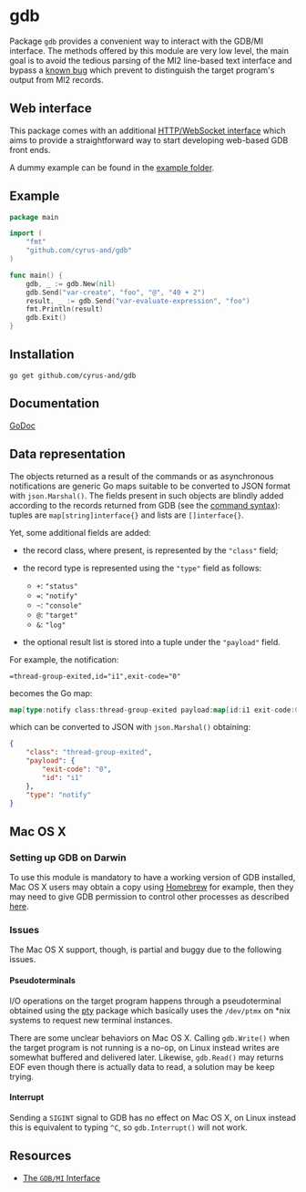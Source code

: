 gdb
===

Package `gdb` provides a convenient way to interact with the GDB/MI
interface. The methods offered by this module are very low level, the main goal
is to avoid the tedious parsing of the MI2 line-based text interface and bypass
a [known bug][mi2-bug] which prevent to distinguish the target program's output
from MI2 records.

Web interface
-------------

This package comes with an additional [HTTP/WebSocket interface](web/) which
aims to provide a straightforward way to start developing web-based GDB front
ends.

A dummy example can be found in the [example folder](web/example).

Example
-------

```go
package main

import (
	"fmt"
	"github.com/cyrus-and/gdb"
)

func main() {
	gdb, _ := gdb.New(nil)
	gdb.Send("var-create", "foo", "@", "40 + 2")
	result, _ := gdb.Send("var-evaluate-expression", "foo")
	fmt.Println(result)
	gdb.Exit()
}
```

Installation
------------

    go get github.com/cyrus-and/gdb

Documentation
-------------

[GoDoc][godoc]

Data representation
-------------------

The objects returned as a result of the commands or as asynchronous
notifications are generic Go maps suitable to be converted to JSON format with
`json.Marshal()`. The fields present in such objects are blindly added
according to the records returned from GDB (see the
[command syntax][mi2-syntax]): tuples are `map[string]interface{}` and lists are
`[]interface{}`.

Yet, some additional fields are added:

- the record class, where present, is represented by the `"class"` field;

- the record type is represented using the `"type"` field as follows:
    - `+`: `"status"`
    - `=`: `"notify"`
    - `~`: `"console"`
    - `@`: `"target"`
    - `&`: `"log"`

- the optional result list is stored into a tuple under the `"payload"` field.

For example, the notification:

    =thread-group-exited,id="i1",exit-code="0"

becomes the Go map:

```go
map[type:notify class:thread-group-exited payload:map[id:i1 exit-code:0]]
```

which can be converted to JSON with `json.Marshal()` obtaining:

```json
{
    "class": "thread-group-exited",
    "payload": {
        "exit-code": "0",
        "id": "i1"
    },
    "type": "notify"
}
```

Mac OS X
--------

### Setting up GDB on Darwin

To use this module is mandatory to have a working version of GDB installed, Mac
OS X users may obtain a copy using [Homebrew][homebrew] for example, then they
may need to give GDB permission to control other processes as described
[here][gdb-on-mac].

### Issues

The Mac OS X support, though, is partial and buggy due to the following issues.

#### Pseudoterminals

I/O operations on the target program happens through a pseudoterminal obtained
using the [pty][pty] package which basically uses the `/dev/ptmx` on *nix
systems to request new terminal instances.

There are some unclear behaviors on Mac OS X. Calling `gdb.Write()` when the
target program is not running is a no-op, on Linux instead writes are somewhat
buffered and delivered later. Likewise, `gdb.Read()` may returns EOF even though
there is actually data to read, a solution may be keep trying.

#### Interrupt

Sending a `SIGINT` signal to GDB has no effect on Mac OS X, on Linux instead
this is equivalent to typing `^C`, so `gdb.Interrupt()` will not work.

Resources
---------

- [The `GDB/MI` Interface][gdb-mi]

[mi2-bug]: https://sourceware.org/bugzilla/show_bug.cgi?id=8759
[mi2-syntax]: https://sourceware.org/gdb/onlinedocs/gdb/GDB_002fMI-Output-Syntax.html
[godoc]: https://godoc.org/github.com/cyrus-and/gdb
[homebrew]: http://brew.sh/
[gdb-on-mac]: http://sourceware.org/gdb/wiki/BuildingOnDarwin
[pty]: https://github.com/kr/pty
[gdb-mi]: https://sourceware.org/gdb/onlinedocs/gdb/GDB_002fMI.html
